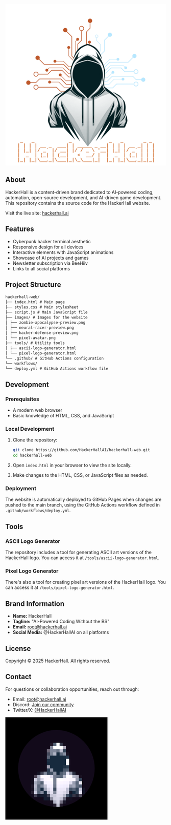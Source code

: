 ![HackerHall Logo](images/logo.png)

## About

HackerHall is a content-driven brand dedicated to AI-powered coding, automation, open-source development, and AI-driven game development. This repository contains the source code for the HackerHall website.

Visit the live site: [hackerhall.ai](https://hackerhall.ai)

## Features

- Cyberpunk hacker terminal aesthetic
- Responsive design for all devices
- Interactive elements with JavaScript animations
- Showcase of AI projects and games
- Newsletter subscription via BeeHiiv
- Links to all social platforms

## Project Structure 
``` 
hackerhall-web/
├── index.html # Main page
├── styles.css # Main stylesheet
├── script.js # Main JavaScript file
├── images/ # Images for the website
│ ├── zombie-apocalypse-preview.png
│ ├── neural-racer-preview.png
│ ├── hacker-defense-preview.png
│ └── pixel-avatar.png
├── tools/ # Utility tools
│ ├── ascii-logo-generator.html
│ └── pixel-logo-generator.html
└── .github/ # GitHub Actions configuration
└── workflows/
└── deploy.yml # GitHub Actions workflow file
```

## Development

### Prerequisites

- A modern web browser
- Basic knowledge of HTML, CSS, and JavaScript

### Local Development

1. Clone the repository:
   ```bash
   git clone https://github.com/HackerHallAI/hackerhall-web.git
   cd hackerhall-web
   ```

2. Open `index.html` in your browser to view the site locally.

3. Make changes to the HTML, CSS, or JavaScript files as needed.

### Deployment

The website is automatically deployed to GitHub Pages when changes are pushed to the main branch, using the GitHub Actions workflow defined in `.github/workflows/deploy.yml`.

## Tools

### ASCII Logo Generator

The repository includes a tool for generating ASCII art versions of the HackerHall logo. You can access it at `/tools/ascii-logo-generator.html`.

### Pixel Logo Generator

There's also a tool for creating pixel art versions of the HackerHall logo. You can access it at `/tools/pixel-logo-generator.html`.

## Brand Information

- **Name:** HackerHall
- **Tagline:** "AI-Powered Coding Without the BS"
- **Email:** [root@hackerhall.ai](mailto:root@hackerhall.ai)
- **Social Media:** @HackerHallAI on all platforms

## License

Copyright © 2025 HackerHall. All rights reserved.

## Contact

For questions or collaboration opportunities, reach out through:
- Email: [root@hackerhall.ai](mailto:root@hackerhall.ai)
- Discord: [Join our community](https://discordapp.com/users/1303022238077026439)
- Twitter/X: [@HackerHallAI](https://x.com/HackerHallAI)

![HackerHall Logo](images/pixel-avatar.png)